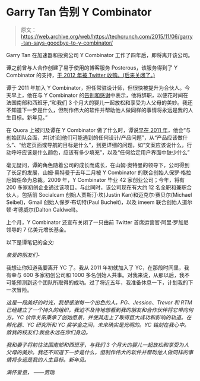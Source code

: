 # Garry Tan 告别 Y Combinator 

> 原文：<https://web.archive.org/web/https://techcrunch.com/2015/11/06/garry-tan-says-goodbye-to-y-combinator/>

Garry Tan 在加速器和投资公司 Y Combinator 工作了四年后，即将离开该公司。

谭之前曾与人合作创建了易于使用的博客服务 Posterous，该服务得到了 Y Combinator 的支持，[于 2012 年被 Twitter 收购。(后来关闭了。)](https://web.archive.org/web/20230401162820/http://venturebeat.com/2013/02/15/one-year-after-being-acquired-by-twitter-posterous-shuts-it-all-down/)

谭于 2011 年加入 Y Combinator，担任常驻设计师，但很快被提升为合伙人。今天早上，他在与 Y Combinator 的[告别和感谢](https://web.archive.org/web/20230401162820/http://blog.garrytan.com/thank-you-y-combinator)中表示，他将辞职，以便花时间在法国南部和西班牙,“和我们 3 个月大的婴儿一起放松和享受为人父母的美妙。我还不知道下一步是什么，但制作伟大的软件并帮助他人做同样的事情将永远是我的人生目标。新年见。”

在 Quora 上被问及谭在 Y Combinator 做了什么时，谭说[早在 2011 年](https://web.archive.org/web/20230401162820/https://www.quora.com/What-does-Garry-Tan-do-at-Y-Combinator)，他会“与创始团队会面，并[讨论]他们可能遇到的任何设计/产品问题”，从“产品应该做什么”、“给定页面或导航的目标是什么”，到更详细的问题，如“文案应该说什么，行动呼吁应该是什么颜色，应该有多少填充”，以及“任何给定用户界面中缺少什么”

毫无疑问，谭的角色随着公司的成长而成长，在山姆·奥特曼的领导下，公司得到了长足的发展，山姆·奥特曼于去年二月被 Y Combinator 的联合创始人保罗·格拉厄姆任命为总裁。2009 年，Y Combinator 毕业 42 家创业公司；今年，将有 200 多家初创企业通过该项目。与此同时，该公司现在有大约 12 名全职和兼职合伙人，包括前 Socialcam 创始人贾斯汀·坎(Justin Kan)和迈克尔·赛贝尔(Michael Seibel)，Gmail 创始人保罗·布切特(Paul Bucheit)，以及 imeem 联合创始人道尔顿·考德威尔(Dalton Caldwell)。

上个月，Y Combinator 还宣布关闭了一只由前 Twitter 首席运营官·阿里·罗加尼领导的 7 亿美元增长基金。

以下是谭笔记的全文:

*亲爱的朋友们-*

我想让你知道我要离开 YC 了。我从 2011 年初就加入了 YC，在那段时间里，我有幸与 600 多家初创公司和 1000 多名创始人共事。对我来说，从那以后，我不可能预测到这个团队所取得的成功。过了将近五年，我准备休息一下，计划我的下一次冒险。

*这是一段美好的时光，我想感谢每一个出色的人。PG、Jessica、Trevor 和 RTM 已经建立了一个持久的组织，我迫不及待地想看到我的朋友和合作伙伴将它带向何方。YC 伙伴关系秉承了创始愿景，并使其走上了取得巨大成功和影响的轨道。在孵化器、YC 研究所和 YC 奖学金之间，未来确实是光明的。YC 铭刻在我心中。致我的校友们:我会永远在你们身边。*

*我和妻子将前往法国南部和西班牙，与我们 3 个月大的婴儿一起放松和享受为人父母的美妙。我还不知道下一步是什么，但制作伟大的软件并帮助他人做同样的事情将永远是我的人生目标。新年见。*

*满怀爱意，*
*——贾瑞*
